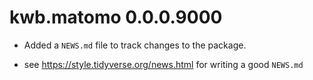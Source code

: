 # kwb.matomo 0.0.0.9000

* Added a `NEWS.md` file to track changes to the package.

* see https://style.tidyverse.org/news.html for writing a good `NEWS.md`


